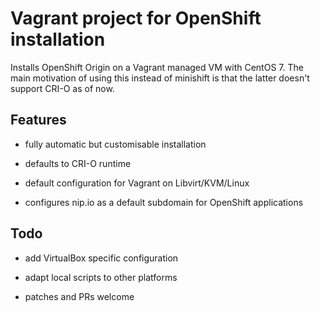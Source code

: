 # Vagrant project for OpenShift installation

Installs OpenShift Origin on a Vagrant managed VM with CentOS 7. The main motivation of using this instead of minishift is that the latter doesn't support CRI-O as of now.

## Features

- fully automatic but customisable installation

- defaults to CRI-O runtime

- default configuration for Vagrant on Libvirt/KVM/Linux

- configures nip.io as a default subdomain for OpenShift applications

## Todo

- add VirtualBox specific configuration

- adapt local scripts to other platforms

- patches and PRs welcome

